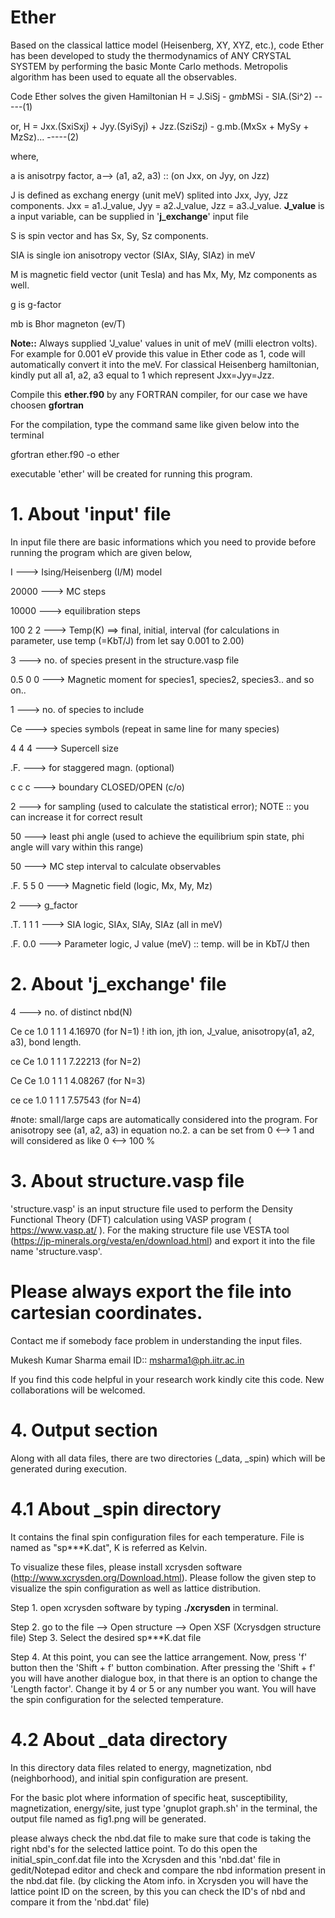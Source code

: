 # Ether
Based on the classical lattice model (Heisenberg, XY, XYZ, etc.), code Ether has been developed to study the thermodynamics of ANY CRYSTAL SYSTEM by performing the basic Monte Carlo methods. Metropolis algorithm has been used to equate all the observables.

Code Ether solves the given Hamiltonian
H = J.SiSj - g*mb*MSi	- SIA.(Si^2) -----(1)

or,
H = Jxx.(SxiSxj) + Jyy.(SyiSyj) + Jzz.(SziSzj) - g.mb.(MxSx + MySy + MzSz)...	-----(2)

where, 

a is anisotrpy factor, a--> (a1, a2, a3) :: (on Jxx, on Jyy, on Jzz)

J is defined as exchang energy (unit meV) splited into Jxx, Jyy, Jzz components.
Jxx = a1.J_value, Jyy = a2.J_value, Jzz = a3.J_value. **J_value** is a input variable, can be supplied in '**j_exchange**' input file

S is spin vector and has Sx, Sy, Sz components.

SIA is single ion anisotropy vector (SIAx, SIAy, SIAz) in meV

M is magnetic field vector (unit Tesla) and has Mx, My, Mz components as well.

g is g-factor

mb is Bhor magneton (ev/T)

**Note::** Always supplied 'J_value' values in unit of meV (milli electron volts). For example for 0.001 eV provide this value in Ether code as 1, code will automatically convert it into the meV. For classical Heisenberg hamiltonian, kindly put all a1, a2, a3 equal to 1 which represent Jxx=Jyy=Jzz.

Compile this **ether.f90** by any FORTRAN compiler, for our case we have choosen **gfortran**

For the compilation, type the command same like given below into the terminal

 gfortran ether.f90 -o ether

executable 'ether' will be created for running this program.

# 1. About 'input' file

In input file there are basic informations which you need to provide before running the program which are given below,

I		---> Ising/Heisenberg (I/M) model

20000		---> MC steps

10000		---> equilibration steps

100 2 2		---> Temp(K) ==> final, initial, interval (for calculations in parameter, use temp (=KbT/J) from let say 0.001 to 2.00)

3		---> no. of species present in the structure.vasp file 

0.5 0 0		---> Magnetic moment for species1, species2, species3.. and so on..

1		---> no. of species to include

Ce		---> species symbols (repeat in same line for many species)

4 4 4		---> Supercell size

.F.		---> for staggered  magn. (optional)

c c c		---> boundary CLOSED/OPEN (c/o)

2		---> for sampling (used to calculate the statistical error); NOTE :: you can increase it for correct result

50		---> least phi angle (used to achieve the equilibrium spin state, phi angle will vary within this range) 

50		---> MC step interval to calculate observables

.F. 5 5 0	---> Magnetic field (logic, Mx, My, Mz)

2		---> g_factor

.T. 1 1 1 ---> SIA logic, SIAx, SIAy, SIAz (all in meV)

.F. 0.0 ---> Parameter logic, J value (meV) :: temp. will be in KbT/J then

# 2. About 'j_exchange' file

4		---> no. of distinct nbd(N) 

Ce ce 1.0 1 1 1 4.16970	(for N=1)	! ith ion, jth ion, J_value, anisotropy(a1, a2, a3), bond length.

ce Ce 1.0 1 1 1 7.22213	(for N=2)

Ce Ce 1.0 1 1 1 4.08267	(for N=3)

ce ce 1.0 1 1 1 7.57543	(for N=4)

#note:	small/large caps are automatically considered into the program. For anisotropy see (a1, a2, a3) in equation no.2. a can be set from 0 <--> 1 and will considered as like 0 <--> 100 % 

# 3. About structure.vasp file

'structure.vasp' is an input structure file used to perform the Density Functional Theory (DFT) calculation using VASP program ( https://www.vasp.at/ ). For the making structure file use VESTA tool (https://jp-minerals.org/vesta/en/download.html) and export it into the file name 'structure.vasp'.
  # Please always export the file into cartesian coordinates.
  
Contact me if somebody face problem in understanding the input files.

Mukesh Kumar Sharma
email ID:: msharma1@ph.iitr.ac.in

If you find this code helpful in your research work kindly cite this code. New collaborations will be welcomed.

# 4. Output section
Along with all data files, there are two directories (_data, _spin) which will be generated during execution. 

# 4.1 About _spin directory
It contains the final spin configuration files for each temperature. File is named as "sp***K.dat", K is referred as Kelvin.

To visualize these files, please install xcrysden software (http://www.xcrysden.org/Download.html). Please follow the given step to visualize the spin configuration as well as lattice distribution.

Step 1.
open xcrysden software by typing **./xcrysden** in terminal.

Step 2.
go to the file --> Open structure --> Open XSF (Xcrysdgen structure file)
Step 3. Select the desired sp***K.dat file

Step 4.
At this point, you can see the lattice arrangement. Now, press 'f' button then the 'Shift + f' button combination. After pressing the 'Shift + f' you will have another dialogue box, in that there is an option to change the 'Length factor'. Change it by 4 or 5 or any number you want. You will have the spin configuration for the selected temperature.

# 4.2 About _data directory

In this directory data files related to energy, magnetization, nbd (neighborhood), and initial spin configuration are present.

For the basic plot where information of specific heat, susceptibility, magnetization, energy/site, just type 'gnuplot graph.sh' in the terminal, the output file named as fig1.png will be generated.

please always check the nbd.dat file to make sure that code is taking the right nbd's for the selected lattice point. To do this open the initial_spin_conf.dat file into the Xcrysden and this 'nbd.dat' file in gedit/Notepad editor and check and compare the nbd information present in the nbd.dat file. 
(by clicking the Atom info. in Xcrysden you will have the lattice point ID on the screen, by this you can check the ID's of nbd and compare it from the 'nbd.dat' file)
